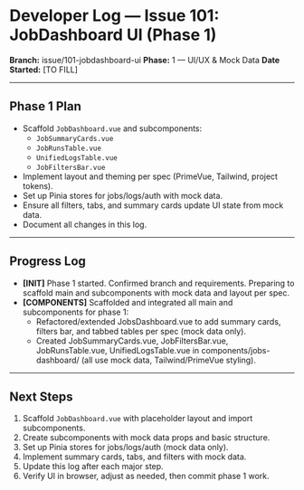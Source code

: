 # Developer Log — Issue 101: JobDashboard UI (Phase 1)

**Branch:** issue/101-jobdashboard-ui
**Phase:** 1 — UI/UX & Mock Data
**Date Started:** [TO FILL]

---

## Phase 1 Plan
- Scaffold `JobDashboard.vue` and subcomponents:
  - `JobSummaryCards.vue`
  - `JobRunsTable.vue`
  - `UnifiedLogsTable.vue`
  - `JobFiltersBar.vue`
- Implement layout and theming per spec (PrimeVue, Tailwind, project tokens).
- Set up Pinia stores for jobs/logs/auth with mock data.
- Ensure all filters, tabs, and summary cards update UI state from mock data.
- Document all changes in this log.

---

## Progress Log

- **[INIT]** Phase 1 started. Confirmed branch and requirements. Preparing to scaffold main and subcomponents with mock data and layout per spec.
- **[COMPONENTS]** Scaffolded and integrated all main and subcomponents for phase 1:
  - Refactored/extended JobsDashboard.vue to add summary cards, filters bar, and tabbed tables per spec (mock data only).
  - Created JobSummaryCards.vue, JobFiltersBar.vue, JobRunsTable.vue, UnifiedLogsTable.vue in components/jobs-dashboard/ (all use mock data, Tailwind/PrimeVue styling).

---

## Next Steps
1. Scaffold `JobDashboard.vue` with placeholder layout and import subcomponents.
2. Create subcomponents with mock data props and basic structure.
3. Set up Pinia stores for jobs/logs/auth (mock data only).
4. Implement summary cards, tabs, and filters with mock data.
5. Update this log after each major step.
6. Verify UI in browser, adjust as needed, then commit phase 1 work. 